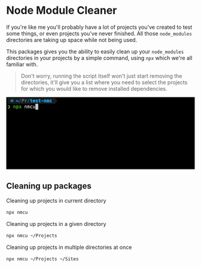 # Node Module Cleaner

If you're like me you'll probably have a lot of projects you've created to test some things, or even projects you've never finished. All those `node_modules` directories are taking up space while not being used.

This packages gives you the ability to easily clean up your `node_modules` directories in your projects by a simple command, using `npx` which we're all familiar with.

> Don't worry, running the script itself won't just start removing the directories, it'll give you a list where you need to select the projects for which you would like to remove installed dependencies.

![Example](./example.gif)

## Cleaning up packages

Cleaning up projects in current directory

```bash
npx nmcu
```

Cleaning up projects in a given directory

```bash
npx nmcu ~/Projects
```

Cleaning up projects in multiple directories at once

```bash
npx nmcu ~/Projects ~/Sites
```
